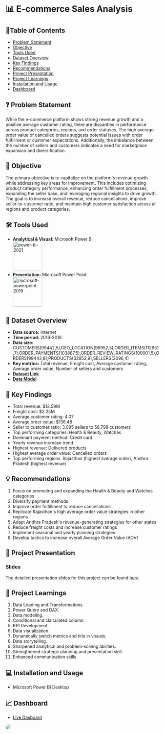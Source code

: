 # 📊 E-commerce Sales Analysis

## 📕Table of Contents
- [Problem Statement](#-problem-statement)
- [Objective](#-objective)
- [Tools Used](#%EF%B8%8F-tools-used)
- [Dataset Overview](#-dataset-overview)
- [Key Findings](#-key-findings)
- [Recommendations](#-recommendations)
- [Project Presentation](#-project-presentation)
- [Project Learnings](#-project-learnings)
- [Installation and Usage](#-installation-and-usage)
- [Dashboard](#-dashboard)

## ❓ Problem Statement
While the e-commerce platform shows strong revenue growth and a positive average customer rating, there are disparities in performance across product categories, regions, and order statuses. The high average order value of cancelled orders suggests potential issues with order fulfillment or customer expectations. Additionally, the imbalance between the number of sellers and customers indicates a need for marketplace expansion and diversification.

## 🎯 Objective
The primary objective is to capitalize on the platform's revenue growth while addressing key areas for improvement. This includes optimizing product category performance, enhancing order fulfillment processes, expanding the seller base, and leveraging regional insights to drive growth. The goal is to increase overall revenue, reduce cancellations, improve seller-to-customer ratio, and maintain high customer satisfaction across all regions and product categories.

## 🛠️ Tools Used
- **Analytical & Visual:**  Microsoft Power BI\
  <img width="96" height="96" src="https://img.icons8.com/fluency/96/power-bi-2021.png" alt="power-bi-2021"/>
- **Presentation:** Microsoft Power Point\
  <img width="96" height="96" src="https://img.icons8.com/fluency/96/microsoft-powerpoint-2019.png" alt="microsoft-powerpoint-2019"/>

## 📅 Dataset Overview
- **Data source:** Internet
- **Time period:** 2016-2018
- **Data size:** CUSTOMERS(99442,5),GEO_LOCATION(99952,5),ORDER_ITEMS(112651,7),ORDER_PAYMENTS(103887,5),ORDER_REVIEW_RATINGS(100001,5),ORDERS(99442,8),PRODUCTS(32952,9),SELLERS(3096,4)
- **Key metrics:** Total revenue, Freight cost, Average customer rating, Average order value, Number of sellers and customers
- [**Dataset Link**](https://github.com/amanat-mahmud/E-commerce_sales_analysis/tree/main/Dataset)
- [**Data Model**](https://github.com/amanat-mahmud/E-commerce_sales_analysis/blob/main/data%20model.png)

## 🔎 Key Findings
- Total revenue: $13.59M
- Freight cost: $2.25M
- Average customer rating: 4.07
- Average order value: $136.48
- Seller to customer ratio: 3,095 sellers to 58,798 customers
- Top performing categories: Health & Beauty, Watches
- Dominant payment method: Credit card
- Yearly revenue increase trend
- Highest revenue: Delivered products
- Highest average order value: Cancelled orders
- Top performing regions: Rajasthan (highest average order), Andhra Pradesh (highest revenue)

## 💡 Recommendations
1. Focus on promoting and expanding the Health & Beauty and Watches categories
2. Diversify payment methods
3. Improve order fulfillment to reduce cancellations
4. Replicate Rajasthan's high average order value strategies in other regions
5. Adapt Andhra Pradesh's revenue-generating strategies for other states
6. Reduce freight costs and increase customer ratings
7. Implement seasonal and yearly planning strategies
8. Develop tactics to increase overall Average Order Value (AOV)

## 📌 Project Presentation

### Slides
The detailed presentation slides for this project can be found [here](https://github.com/amanat-mahmud/E-commerce_sales_analysis/blob/main/presentation.pdf)

## 🧠 Project Learnings
1. Data Loading and Transformations.
2. Power Query and DAX.
3. Data modeling.
4. Conditional and clalculated column.
5. KPI Development.
6. Data visualization.
7. Dynamically switch metrics and title in visuals.
8. Data storytelling.
9. Sharpened analytical and problem-solving abilities.
10. Strengthened strategic planning and  presentation skill.
11. Enhanced communication skills.

## 💻 Installation and Usage
- Microsoft Power BI Desktop

## 📈 Dashboard
- [Live Dasboard](https://app.powerbi.com/view?r=eyJrIjoiZjk4YmZhZGMtYzQyNC00NDZlLWFkNjktY2FkYmQ5OGQ1NGI4IiwidCI6ImM2ZTU0OWIzLTVmNDUtNDAzMi1hYWU5LWQ0MjQ0ZGM1YjJjNCJ9&embedImagePlaceholder=true)
<img style="border-radius:25px;" src="https://github.com/amanat-mahmud/E-commerce_sales_analysis/blob/main/dashboard_ss.png">

